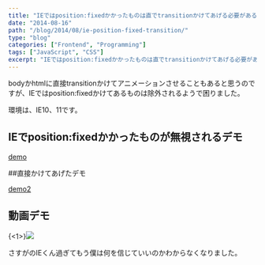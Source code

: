 ```yaml
---
title: "IEではposition:fixedかかったものは直でtransitionかけてあげる必要がある"
date: "2014-08-16"
path: "/blog/2014/08/ie-position-fixed-transition/"
type: "blog"
categories: ["Frontend", "Programming"]
tags: ["JavaScript", "CSS"]
excerpt: "IEではposition:fixedかかったものは直でtransitionかけてあげる必要がある"
---
```


bodyかhtmlに直接transitionかけてアニメーションさせることもあると思うのですが、IEではposition:fixedかけてあるものは除外されるようで困りました。

環境は、IE10、11です。

## IEでposition:fixedかかったものが無視されるデモ

<a href="https://tanshio.net/demo/iefade/demo.html" target="_blank">demo</a>


##直接かけてあげたデモ


<a href="https://tanshio.net/demo/iefade/demo2.html" target="_blank">demo2</a>



## 動画デモ

{<1>}![](https://tanshio.net/wp-content/uploads/ie-transition2.gif)

さすがのIEくん過ぎてもう僕は何を信じていいのかわからなくなりました。
